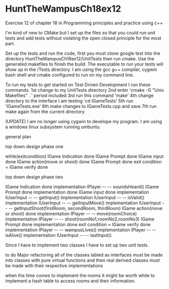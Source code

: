 # HuntTheWampusCh18ex12
Exercise 12 of chapter 18 in Programming principles and practice using c++

I'm kind of new to CMake but I set up the files so that you could run unit tests and add tests without violating the open 
closed principle for the most part.

Set up the tests and run the code, first you must clone google 
test into the directory HuntTheWampusCh18ex12/UnitTests
then run cmake. Use the generated makefiles to finish the build. 
The executable to run your tests will show up in the /<InterfaceName>Tests directory.
I am using the gcc g++ compiler, cygwin bash shell and cmake configured 
to run on my command line.

To run my tests to get started on Test Driven Development I run these commands.
	1st change to my UnitTests directory
	2nd enter 'cmake -G "Unix Makefiles" . ' period included
	3rd run this command 'make'
	4th change directory to the interface I am testing 'cd IGameTests'
	5th run 'IGameTests.exe'
	6th make changes to IGameTests.cpp and save
	7th run make again from the current directory
	
(UPDATE) I am no longer using cygwin to develope my program. I am using a windows linux subsystem running umbuntu.


general plan

top down design phase one

while(exitcondition)
	IGame Indication done
	IGame Prompt done 
	IGame input done
	IGame action(move or shoot) done 
	IGame Prompt done 
	exit condition = IGame verify done
	
top down design phase two

IGame Indication done
	implementation IPlayer -- -- soundsHeard()
IGame Prompt done 
	implementation done 
IGame input done
	implementation IUserInput -- -- getInput()
	implementation IUserInput -- -- isValid()
	implementation IUserInput -- -- getInputMove()
	implementation IUserInput -- -- getInputShoot(firstRoom, secondRoom, thirdRoom)
IGame action(move or shoot) done 
	implementation IPlayer -- -- move(roomChoice)
	implementation IPlayer -- -- shoot(roomNo1,roomNo2,roomNo3)
IGame Prompt done 
	implementation done
exit condition = IGame verify done
	implementation IPlayer -- -- wampusLives()
	implementation IPlayer -- -- isAlive()
	implementation IUserInput -- -- lastInput()
	
Since I have to implement two classes I have to set up two unit tests.



to do Major refactoring all of the classes labled as interfaces must be made into classes with pure virtual functions and
then real derived classes must be made with their respective implementations

when the time comes to implement the rooms it might be worth while to implement a hash table to access rooms and their information.